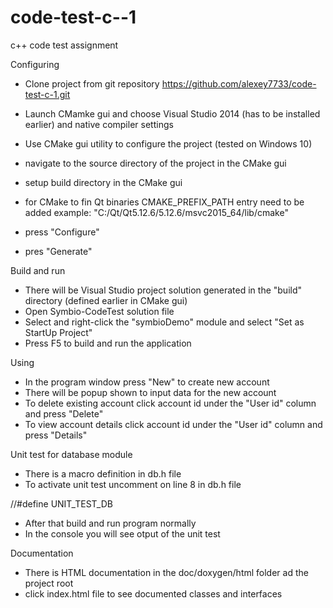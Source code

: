 # code-test-c--1
c++ code test assignment

Configuring

- Clone project from git repository https://github.com/alexey7733/code-test-c-1.git

- Launch CMamke gui and choose Visual Studio 2014 (has to be installed earlier) and native compiler settings

- Use CMake gui utility to configure the project (tested on Windows 10)
 - navigate to the source directory of the project in the CMake gui
 - setup build directory in the CMake gui
 - for CMake to fin Qt binaries CMAKE_PREFIX_PATH entry need to be added
 example: "C:/Qt/Qt5.12.6/5.12.6/msvc2015_64/lib/cmake"
 - press "Configure"
 - pres "Generate"
 
 Build and run
- There will be Visual Studio project solution generated in the "build" directory (defined earlier in CMake gui)
- Open Symbio-CodeTest solution file
- Select and right-click the "symbioDemo" module and select "Set as StartUp Project"
- Press F5 to build and run the application

Using
- In the program window press "New" to create new account
- There will be popup shown to input data for the new account
- To delete existing account click account id under the "User id" column and press "Delete"
- To view account details click account id under the "User id" column and press "Details"

Unit test for database module
- There is a macro definition in db.h file
- To activate unit test uncomment on line 8 in db.h file

//#define UNIT_TEST_DB

- After that build and run program normally
- In the console you will see otput of the unit test

Documentation
- There is HTML documentation in the doc/doxygen/html folder ad the project root
 - click index.html file to see documented classes and interfaces

